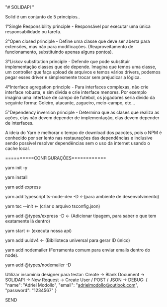 "# SOLIDAPI " 

Solid é um conjunto de 5 principios..

1°Single Responsibility principle - Responsável por executar uma única responsabilidade ou tarefa. 

2°Open closed principle - Define uma classe que deve ser aberta para extensões, mas não para modificações.
(Reaproveitamento de funcionamento, substituindo apenas alguns pontos).

3°Liskov substitution principle - Defende que pode substituir implementação classes que ele depende.
Imagina que temos uma classe, um controller que faça upload de arquivos e temos vários drivers, 
podemos pegar esses driver e simplesmente trocar sem prejudicar a lógica. 

4°Interface agregation principle - Para interfaces complexas, não crie interface robusta, e sim divida e crie
interface menores. Por exemplo imagina uma interface de campo de futebol, os jogadores seria divido da seguinte forma:
Goleiro, atacante, zagueiro, meio-campo, etc...

5°Dependency inversion principle - Determina que as clases que realiza as ações, elas não devem depender de implementação,
elas devem depender de interfaces. 

A ideia do Yarn é melhorar o tempo de download dos pacotes, pois o NPM é conhecido por ser lento nas restaurações das dependências e inclusive sendo possível resolver dependências sem o uso da internet usando o cache local.

==========CONFIGURAÇÕES============

yarn init -y

yarn install

yarn add express

yarn add typescript ts-node-dev -D <-(para ambiente de desenvolvimento)

yarn tsc --init <- (criar o arquivo tsconfig.json)

yarn add @types/express -D <- (Adicionar tipagem, para saber o que tem exatamente lá dentro)

yarn start <- (executa nossa api)

yarn add uuidv4 <- (Bibilioteca universal para gerar ID único)

yarn add nodemailer (Ferramenta comum para enviar emails dentro do node).

yarn add @types/nodemailer -D

Utilizar insominia designer para testar:
Create -> Blank Document -> SOLIDAPI -> New Request -> Create User / POST / JSON -> DEBUG:
{
	"name": "Adriel Modollo",
	"email": "adrielmodollo@outlook.com",
	"password": "1234567"
}

SEND

